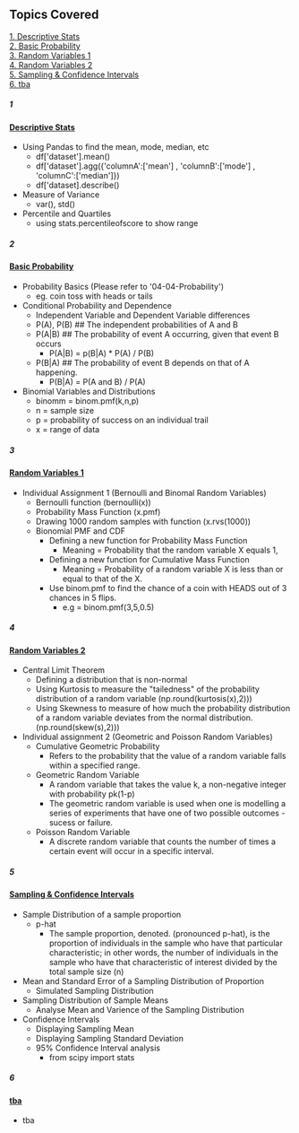 <!-- Revision Section Starts -->
## Topics Covered


<!-- Add link to the sections -->
[1. Descriptive Stats](#1) <br>
[2. Basic Probability](#2) <br>
[3. Random Variables 1](#3) <br> 
[4. Random Variables 2](#4) <br> 
[5. Sampling & Confidence Intervals](#5) <br> 
[6. tba](#6) <br> 
<!-- ABOUT Section Ends -->

##### 1
#### [Descriptive Stats](https://github.com/mommafish/BCG_Rise/tree/main/Statistics_Library/Intro_to_Statistical_Analysis/1115_Descriptive_Stats)
* Using Pandas to find the mean, mode, median, etc
  * df['dataset'].mean()
  * df['dataset'].agg({'columnA':['mean'] , 'columnB':['mode'] , 'columnC':['median']}) 
  * df['dataset].describe()
* Measure of Variance
  * var(), std()
* Percentile and Quartiles
  * using stats.percentileofscore to show range


##### 2  
#### [Basic Probability](https://github.com/mommafish/BCG_Rise/tree/main/Statistics_Library/Intro_to_Statistical_Analysis/1116_Basic_Probability)
* Probability Basics (Please refer to '04-04-Probability')
  * eg. coin toss with heads or tails 
* Conditional Probability and Dependence
  * Independent Variable and Dependent Variable differences
  * P(A), P(B) ## The independent probabilities of A and B
  * P(A|B) ## The probability of event A occurring, given that event B occurs
    * P(A|B) =   p(B|A) * P(A) / P(B) 
  * P(B|A) ## The probability of event B depends on that of A happening.
    * P(B|A) = P(A and B) / P(A)
* Binomial Variables and Distributions
  * binomm = binom.pmf(k,n,p)
  * n = sample size
  * p = probability of success on an individual trail
  * x = range of data


##### 3
#### [Random Variables 1](https://github.com/mommafish/BCG_Rise/tree/main/Statistics_Library/Intro_to_Statistical_Analysis/1117_Random_Variables_1)
* Individual Assignment 1 (Bernoulli and Binomal Random Variables)
  * Bernoulli function (bernoulli(x))
  * Probability Mass Function (x.pmf)
  * Drawing 1000 random samples with function (x.rvs(1000))
  * Bionomial PMF and CDF
    * Defining a new function for Probability Mass Function
      * Meaning = Probability that the random variable X equals 1,
    * Defining a new function for Cumulative Mass Function
      * Meaning = Probability of a random variable X is less than or equal to that of the X.
    * Use binom.pmf to find the chance of a coin with HEADS out of 3 chances in 5 flips.
      * e.g = binom.pmf(3,5,0.5)


##### 4
#### [Random Variables 2](https://github.com/mommafish/BCG_Rise/tree/main/Statistics_Library/Intro_to_Statistical_Analysis/1118_Random_Variables_2)
* Central Limit Theorem
  * Defining a distribution that is non-normal
  * Using Kurtosis to measure the "tailedness" of the probability distribution of a random variable (np.round(kurtosis(x),2)))
  * Using Skewness to measure of how much the probability distribution of a random variable deviates from the normal distribution. (np.round(skew(s),2)))
* Individual assignment 2 (Geometric and Poisson Random Variables)
  * Cumulative Geometric Probability
    * Refers to the probability that the value of a random variable falls within a specified range.
  * Geometric Random Variable
    * A random variable that takes the value k, a non-negative integer with probability pk(1-p)
    * The geometric random variable is used when one is modelling a series of experiments that have one of two possible outcomes - sucess or failure. 
  * Poisson Random Variable
    * A discrete random variable that counts the number of times a certain event will occur in a specific interval.


##### 5
#### [Sampling & Confidence Intervals](https://github.com/mommafish/BCG_Rise/tree/main/Statistics_Library/Intro_to_Statistical_Analysis/1122_Sampling_Confidence_Intervals)
* Sample Distribution of a sample proportion
  * p-hat
    * The sample proportion, denoted. (pronounced p-hat), is the proportion of individuals in the sample who have that particular characteristic; in other words, the number of individuals in the sample who have that characteristic of interest divided by the total sample size (n)
* Mean and Standard Error of a Sampling Distribution of Proportion
  * Simulated Sampling Distribution
* Sampling Distribution of Sample Means
  * Analyse Mean and Varience of the Sampling Distribution
* Confidence Intervals
  * Displaying Sampling Mean
  * Displaying Sampling Standard Deviation
  * 95% Confidence Interval analysis
    * from scipy import stats

  
##### 6
#### [tba](https://github.com/mommafish/BCG_Rise/tree/main/Statistics_Library/Intro_to_Statistical_Analysis/1122_Sampling_Confidence_Intervals)
* tba


<!-- Revision Section Ends -->